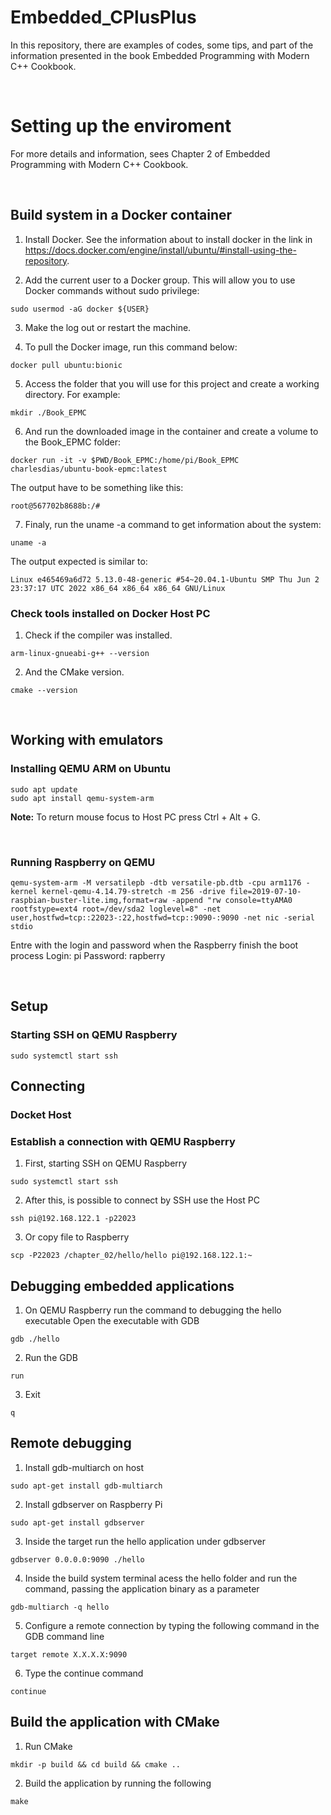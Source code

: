 # Embedded_CPlusPlus

In this repository, there are examples of codes, some tips, and part of the information presented in the book Embedded Programming with Modern C++ Cookbook.

&nbsp;
# Setting up the enviroment

For more details and information, sees Chapter 2 of Embedded Programming with Modern C++ Cookbook.

&nbsp;
## Build system in a Docker container 


1. Install Docker. See the information about to install docker in the link in https://docs.docker.com/engine/install/ubuntu/#install-using-the-repository.

2. Add the current user to a Docker group. This will allow you to use Docker commands without sudo privilege:

```console
sudo usermod -aG docker ${USER}
```

3. Make the log out or restart the machine.

4. To pull the Docker image, run this command below:

```console
docker pull ubuntu:bionic
```

5. Access the folder that you will use for this project and create a working directory. For example:

```console
mkdir ./Book_EPMC
```

6. And run the downloaded image in the container and create a volume to the Book_EPMC folder:

```console
docker run -it -v $PWD/Book_EPMC:/home/pi/Book_EPMC charlesdias/ubuntu-book-epmc:latest
```

The output have to be something like this:

```console
root@567702b8688b:/# 
```

7. Finaly, run the uname -a command to get information about the system:

```console
uname -a
```

The output expected is similar to:

```console
Linux e465469a6d72 5.13.0-48-generic #54~20.04.1-Ubuntu SMP Thu Jun 2 23:37:17 UTC 2022 x86_64 x86_64 x86_64 GNU/Linux
```

### Check tools installed on Docker Host PC

1. Check if the compiler was installed.

```console
arm-linux-gnueabi-g++ --version
```

2. And the CMake version.

```console
cmake --version
```

&nbsp;
## Working with emulators
### Installing QEMU ARM on Ubuntu

```console
sudo apt update
sudo apt install qemu-system-arm
```

**Note:** To return mouse focus to Host PC press Ctrl + Alt + G.

&nbsp;
### Running Raspberry on QEMU
```console
qemu-system-arm -M versatilepb -dtb versatile-pb.dtb -cpu arm1176 -kernel kernel-qemu-4.14.79-stretch -m 256 -drive file=2019-07-10-raspbian-buster-lite.img,format=raw -append "rw console=ttyAMA0 rootfstype=ext4 root=/dev/sda2 loglevel=8" -net user,hostfwd=tcp::22023-:22,hostfwd=tcp::9090-:9090 -net nic -serial stdio
```

Entre with the login and password when the Raspberry finish the boot process 
Login: pi
Password: rapberry

&nbsp;
## Setup
### Starting SSH on QEMU Raspberry
```console
sudo systemctl start ssh
```

## Connecting

### Docket Host

### Establish a connection with QEMU Raspberry

1. First, starting SSH on QEMU Raspberry
```console
sudo systemctl start ssh
```

2. After this, is possible to connect by SSH use the Host PC
```console
ssh pi@192.168.122.1 -p22023
```

3. Or copy file to Raspberry
```console
scp -P22023 /chapter_02/hello/hello pi@192.168.122.1:~
```

## Debugging embedded applications

1. On QEMU Raspberry run the command to debugging the hello executable
Open the executable with GDB
```console
gdb ./hello
```

2. Run the GDB
```console
run
```

3. Exit
```console
q
```

## Remote debugging

1. Install gdb-multiarch on host

```console
sudo apt-get install gdb-multiarch
```

2. Install gdbserver on Raspberry Pi

```console
sudo apt-get install gdbserver
```

3. Inside the target run the hello application under gdbserver

```console
gdbserver 0.0.0.0:9090 ./hello
```

4. Inside the build system terminal acess the hello folder and run the command, passing the application binary as a parameter

```console
gdb-multiarch -q hello
```

5. Configure a remote connection by typing the following command in the GDB command line

```console
target remote X.X.X.X:9090
```

6. Type the continue command

```console
continue
```

## Build the application with CMake

1. Run CMake

```console
mkdir -p build && cd build && cmake ..
```

2. Build the application by running the following
```console
make
```